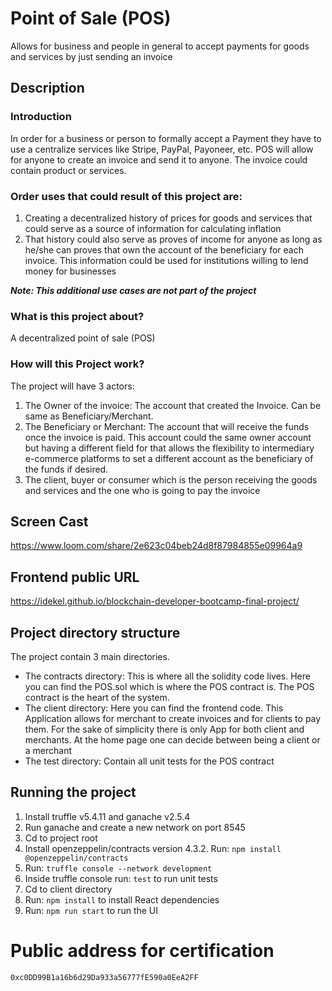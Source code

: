 # Point of Sale (POS)
Allows for business and people in general to accept payments for goods and services by just sending an invoice 

## Description
### Introduction
In order for a business or person to formally accept a Payment they have to use a centralize services like Stripe, PayPal, Payoneer, etc. POS will allow for anyone to create an invoice and send it to anyone. The invoice could contain product or services.

### Order uses that could result of this project are: 
1. Creating a decentralized history of prices for goods and services that could serve as a source of information for calculating inflation
2. That history could also serve as proves of income for anyone as long as he/she can proves that own the account of the beneficiary for each invoice. This information could be used for institutions willing to lend money for businesses

***Note: This additional use cases are not part of the project***

### What is this project about?
A decentralized point of sale (POS) 

### How will this Project work?
The project will have 3 actors:
1. The Owner of the invoice: The account that created the Invoice. Can be same as Beneficiary/Merchant.
2. The Beneficiary or Merchant: The account that will receive the funds once the invoice is paid. This account could the same owner account but having a different field for that allows the flexibility to intermediary e-commerce platforms to set a different account as the beneficiary of the funds if desired.
3. The client, buyer or consumer which is the person receiving the goods and services and the one who is going to pay the invoice 


## Screen Cast
https://www.loom.com/share/2e623c04beb24d8f87984855e09964a9

## Frontend public URL
https://idekel.github.io/blockchain-developer-bootcamp-final-project/

## Project directory structure
 The project contain 3 main directories.
 * The contracts directory: This is where all the solidity code lives. Here you can find the POS.sol which is where the POS contract is. The POS contract is the heart of the system.
 * The client directory: Here you can find the frontend code. This Application allows for merchant to create invoices and for clients to pay them. For the sake of simplicity there is only App for both client and merchants. At the home page one can decide between being a client or a merchant
 * The test directory: Contain all unit tests for the POS contract

 ## Running the project
 1. Install truffle v5.4.11 and ganache v2.5.4
 2. Run ganache and create a new network on port 8545
 3. Cd to project root
 4. Install openzeppelin/contracts version 4.3.2. Run: `npm install @openzeppelin/contracts` 
 5. Run: `truffle console --network development`
 6. Inside truffle console run: `test` to run unit tests
 7. Cd to client directory
 8. Run: `npm install` to install React dependencies
 9. Run: `npm run start` to run the UI


 # Public address for certification
 `0xc0DD99B1a16b6d29Da933a56777fE590a0EeA2FF`